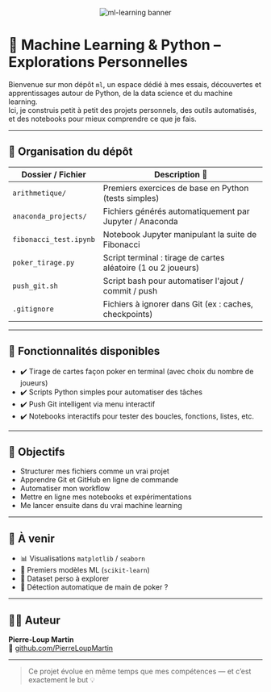 <p align="center">
  <img src="assets/banner_ml_learning.png" alt="ml-learning banner" />
</p>

# 🤖 Machine Learning & Python – Explorations Personnelles

Bienvenue sur mon dépôt `ml`, un espace dédié à mes essais, découvertes et apprentissages autour de Python, de la data science et du machine learning.  
Ici, je construis petit à petit des projets personnels, des outils automatisés, et des notebooks pour mieux comprendre ce que je fais.

---

## 📂 Organisation du dépôt

| Dossier / Fichier        | Description 📌                                     |
|--------------------------|----------------------------------------------------|
| `arithmetique/`          | Premiers exercices de base en Python (tests simples) |
| `anaconda_projects/`     | Fichiers générés automatiquement par Jupyter / Anaconda |
| `fibonacci_test.ipynb`   | Notebook Jupyter manipulant la suite de Fibonacci |
| `poker_tirage.py`        | Script terminal : tirage de cartes aléatoire (1 ou 2 joueurs) |
| `push_git.sh`            | Script bash pour automatiser l'ajout / commit / push |
| `.gitignore`             | Fichiers à ignorer dans Git (ex : caches, checkpoints) |

---

## 🔧 Fonctionnalités disponibles

- ✔️ Tirage de cartes façon poker en terminal (avec choix du nombre de joueurs)
- ✔️ Scripts Python simples pour automatiser des tâches
- ✔️ Push Git intelligent via menu interactif
- ✔️ Notebooks interactifs pour tester des boucles, fonctions, listes, etc.

---

## 🎯 Objectifs

- Structurer mes fichiers comme un vrai projet
- Apprendre Git et GitHub en ligne de commande
- Automatiser mon workflow
- Mettre en ligne mes notebooks et expérimentations
- Me lancer ensuite dans du vrai machine learning

---

## 🚀 À venir

- 📊 Visualisations `matplotlib` / `seaborn`
- 🤖 Premiers modèles ML (`scikit-learn`)
- 📁 Dataset perso à explorer
- 🧠 Détection automatique de main de poker ?

---

## 🙋‍♂️ Auteur

**Pierre-Loup Martin**  
🔗 [github.com/PierreLoupMartin](https://github.com/PierreLoupMartin)

---

> Ce projet évolue en même temps que mes compétences — et c’est exactement le but 💡

